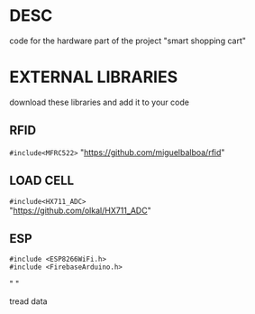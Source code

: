 # DESC
code for the hardware part of the project "smart shopping cart"

# EXTERNAL LIBRARIES
download these libraries and add it to your code

## RFID 
```#include<MFRC522>``` 
"https://github.com/miguelbalboa/rfid"

## LOAD CELL
```#include<HX711_ADC>```  
"https://github.com/olkal/HX711_ADC"

## ESP
```
#include <ESP8266WiFi.h>
#include <FirebaseArduino.h>

```

" "

tread data

